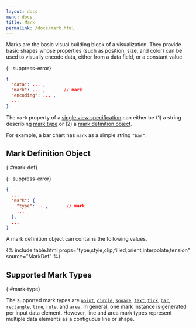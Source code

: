```yaml
---
layout: docs
menu: docs
title: Mark
permalink: /docs/mark.html
---
```


Marks are the basic visual building block of a visualization. They provide basic shapes whose properties (such as position, size, and color) can be used to visually encode data, either from a data field, or a constant value.

{: .suppress-error}
```json
{
  "data": ... ,
  "mark": ... ,       // mark
  "encoding": ... ,
  ...
}
```

The `mark` property of a [single view specification](spec.html#single-view-spec) can either be (1) a string describing [mark type](#mark-type) or (2) a [mark definition object](#mark-def).

For example, a bar chart has `mark` as a simple string `"bar"`.

<span class="vl-example" data-name="bar"></span>

## Mark Definition Object
{:#mark-def}


{: .suppress-error}
```json
{
  ...
  "mark": {
    "type": ...,       // mark
    ...
  },
  ...
}
```

A mark definition object can contains the following values.

{% include table.html props="type,style,clip,filled,orient,interpolate,tension" source="MarkDef" %}

## Supported Mark Types
{:#mark-type}

The supported mark types are [`point`](point.html), [`circle`](circle.html), [`square`](square.html), [`text`](text.html), [`tick`](tick.html), [`bar`](bar.html), [`rectangle`](rectangle.html), [`line`](line.html), [`rule`](rule.html), and [`area`](area.html). In general, one mark instance is generated per input data element. However, line and area mark types represent multiple data elements as a contiguous line or shape.


<!-- why mark-based approach over chart typology + but we support variety of chart types -->
